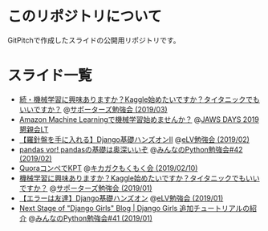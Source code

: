 # このリポジトリについて
GitPitchで作成したスライドの公開用リポジトリです。

# スライド一覧

- [続・機械学習に興味ありますか？Kaggle始めたいですか？タイタニックでもいいですか？](https://gitpitch.com/ftnext/2019_slides/master?p=spz_Mar_titanic_handson2/) @[サポーターズ勉強会 (2019/03)](https://supporterzcolab.com/event/740/)
- [Amazon Machine Learningで機械学習始めませんか？](https://gitpitch.com/ftnext/2019_slides/master?p=jaws_days_2019_amazonml/) @[JAWS DAYS 2019 懇親会LT](https://jawsdays2019.jaws-ug.jp/session/2077/)
- [【羅針盤を手に入れる】Django基礎ハンズオンⅡ](https://gitpitch.com/ftnext/2019_slides/master?p=elv_Feb_django_developcompass/) @[eLV勉強会 (2019/02)](https://elv.connpass.com/event/119181/)
- [pandas vor! pandasの基礎は奥深いいぞ](https://gitpitch.com/ftnext/2019_slides/master?p=stapy_Feb_pandas_basics/) @[みんなのPython勉強会#42 (2019/02)](https://startpython.connpass.com/event/112787/)
- [QuoraコンペでKPT](https://gitpitch.com/ftnext/2019_slides/master?p=kikamoku_Feb_quora_kpt/) @[キカガクもくもく会 (2019/02/10)](https://kikagaku.connpass.com/event/118556/)
- [機械学習に興味ありますか？Kaggle始めたいですか？タイタニックでもいいですか？](https://gitpitch.com/ftnext/2019_slides/master?p=spz_Jan_titanic_handson/) @[サポーターズ勉強会 (2019/01)](https://supporterzcolab.com/event/677/)
- [【エラーは友達】Django基礎ハンズオン](https://gitpitch.com/ftnext/2019_slides/master?p=elv_Jan_django_errorfriends/) @[eLV勉強会 (2019/01)](https://elv.connpass.com/event/114810/)
- [Next Stage of "Django Girls" Blog | Django Girls 追加チュートリアルの紹介](https://gitpitch.com/ftnext/2019_slides/master?p=stapy_Jan_django_girls_extensions/) @[みんなのPython勉強会#41 (2019/01)](https://startpython.connpass.com/event/112786/)
